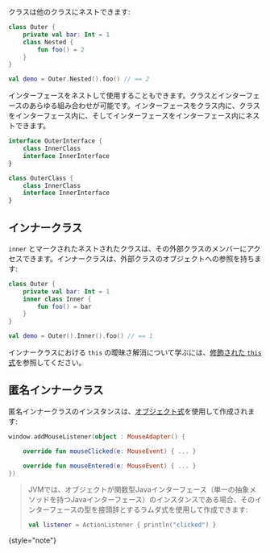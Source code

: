 [//]: # (title: ネストされたクラスとインナークラス)

クラスは他のクラスにネストできます:

```kotlin
class Outer {
    private val bar: Int = 1
    class Nested {
        fun foo() = 2
    }
}

val demo = Outer.Nested().foo() // == 2
```

インターフェースをネストして使用することもできます。クラスとインターフェースのあらゆる組み合わせが可能です。インターフェースをクラス内に、クラスをインターフェース内に、そしてインターフェースをインターフェース内にネストできます。

```kotlin
interface OuterInterface {
    class InnerClass
    interface InnerInterface
}

class OuterClass {
    class InnerClass
    interface InnerInterface
}
```

## インナークラス

`inner` とマークされたネストされたクラスは、その外部クラスのメンバーにアクセスできます。インナークラスは、外部クラスのオブジェクトへの参照を持ちます:

```kotlin
class Outer {
    private val bar: Int = 1
    inner class Inner {
        fun foo() = bar
    }
}

val demo = Outer().Inner().foo() // == 1
```

インナークラスにおける `this` の曖昧さ解消について学ぶには、[修飾された `this` 式](this-expressions.md)を参照してください。

## 匿名インナークラス

匿名インナークラスのインスタンスは、[オブジェクト式](object-declarations.md#object-expressions)を使用して作成されます:

```kotlin
window.addMouseListener(object : MouseAdapter() {

    override fun mouseClicked(e: MouseEvent) { ... }

    override fun mouseEntered(e: MouseEvent) { ... }
})
```

> JVMでは、オブジェクトが関数型Javaインターフェース（単一の抽象メソッドを持つJavaインターフェース）のインスタンスである場合、そのインターフェースの型を接頭辞とするラムダ式を使用して作成できます:
>
>```kotlin
> val listener = ActionListener { println("clicked") }
> ```
>
{style="note"}